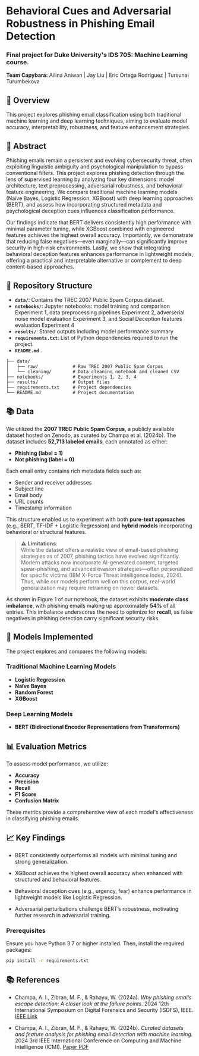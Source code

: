 # Behavioral Cues and Adversarial Robustness in Phishing Email Detection

### Final project for Duke University's IDS 705: Machine Learning course.

**Team Capybara:** Ailina Aniwan | Jay Liu | Eric Ortega Rodriguez | Tursunai Turumbekova

## 📌 Overview

This project explores phishing email classification using both traditional machine learning and deep learning techniques, aiming to evaluate model accuracy, interpretability, robustness, and feature enhancement strategies.

## 📄 Abstract

Phishing emails remain a persistent and evolving cybersecurity threat, often exploiting linguistic ambiguity and psychological manipulation to bypass conventional filters. This project explores phishing detection through the lens of supervised learning by analyzing four key dimensions: model architecture, text preprocessing, adversarial robustness, and behavioral feature engineering. We compare traditional machine learning models (Naïve Bayes, Logistic Regression, XGBoost) with deep learning approaches (BERT), and assess how incorporating structured metadata and psychological deception cues influences classification performance.

Our findings indicate that BERT delivers consistently high performance with minimal parameter tuning, while XGBoost combined with engineered features achieves the highest overall accuracy. Importantly, we demonstrate that reducing false negatives—even marginally—can significantly improve security in high-risk environments. Lastly, we show that integrating behavioral deception features enhances performance in lightweight models, offering a practical and interpretable alternative or complement to deep content-based approaches.



## 📂 Repository Structure

- **`data/`**: Contains the TREC 2007 Public Spam Corpus dataset.
- **`notebooks/`**: Jupyter notebooks: model training and comparison Experiment 1, data preprocessing pipelines Experiment 2, adverserial noise model evaluation Experiment 3, and Social Deception features evaluation Experiment 4
- **`results/`**: Stored outputs including model performance summary
- **`requirements.txt`**: List of Python dependencies required to run the project.
- **`README.md`**
.
```
├── data/
│   ├── raw/             # Raw TREC 2007 Public Spam Corpus
│   └── cleaning/        # Data cleaning notebook and cleaned CSV
├── notebooks/           # Experiments 1, 2, 3, 4
├── results/             # Output files 
├── requirements.txt     # Project dependencies
└── README.md            # Project documentation
```

## 📚 Data

We utilized the **2007 TREC Public Spam Corpus**, a publicly available dataset hosted on Zenodo, as curated by Champa et al. (2024b). The dataset includes **52,713 labeled emails**, each annotated as either:

- **Phishing (label = 1)**  
- **Not phishing (label = 0)**

Each email entry contains rich metadata fields such as:

- Sender and receiver addresses  
- Subject line  
- Email body  
- URL counts  
- Timestamp information

This structure enabled us to experiment with both **pure-text approaches** (e.g., BERT, TF-IDF + Logistic Regression) and **hybrid models** incorporating behavioral or structural features.

> ⚠️ **Limitations**:  
> While the dataset offers a realistic view of email-based phishing strategies as of 2007, phishing tactics have evolved significantly. Modern attacks now incorporate AI-generated content, targeted spear-phishing, and advanced evasion strategies—often personalized for specific victims (IBM X-Force Threat Intelligence Index, 2024). Thus, while our models perform well on this corpus, real-world generalization may require retraining on newer datasets.

As shown in Figure 1 of our notebook, the dataset exhibits **moderate class imbalance**, with phishing emails making up approximately **54%** of all entries. This imbalance underscores the need to optimize for **recall**, as false negatives in phishing detection carry significant security risks.



## 🧪 Models Implemented

The project explores and compares the following models:

### Traditional Machine Learning Models

- **Logistic Regression**
- **Naïve Bayes**
- **Random Forest**
- **XGBoost**

### Deep Learning Models

- **BERT (Bidirectional Encoder Representations from Transformers)**

## 📊 Evaluation Metrics

To assess model performance, we utilize:

- **Accuracy**
- **Precision**
- **Recall**
- **F1 Score**
- **Confusion Matrix**

These metrics provide a comprehensive view of each model's effectiveness in classifying phishing emails.

## 📈 Key Findings

- BERT consistently outperforms all models with minimal tuning and strong generalization.

- XGBoost achieves the highest overall accuracy when enhanced with structured and behavioral features.

- Behavioral deception cues (e.g., urgency, fear) enhance performance in lightweight models like Logistic Regression.

- Adversarial perturbations challenge BERT’s robustness, motivating further research in adversarial training. 

### Prerequisites

Ensure you have Python 3.7 or higher installed. Then, install the required packages:

```bash
pip install -r requirements.txt
```

## 📚 References

- Champa, A. I., Zibran, M. F., & Rahayu, W. (2024a). *Why phishing emails escape detection: A closer look at the failure points.* 2024 12th International Symposium on Digital Forensics and Security (ISDFS), IEEE. [IEEE Link](https://ieeexplore.ieee.org/stamp/stamp.jsp?arnumber=10527344)

- Champa, A. I., Zibran, M. F., & Rahayu, W. (2024b). *Curated datasets and feature analysis for phishing email detection with machine learning.* 2024 3rd IEEE International Conference on Computing and Machine Intelligence (ICMI). [Paper PDF](https://www2.cose.isu.edu/~minhazzibran/resources/MyPapers/Champa_ICMI2024_Published.pdf)

